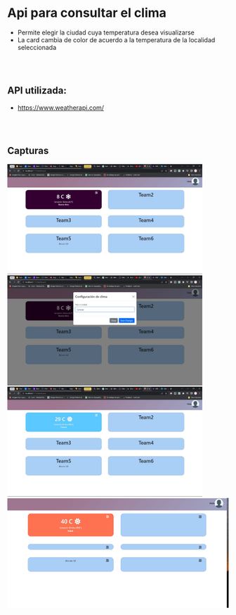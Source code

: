 # Api para consultar el clima

* Permite elegir la ciudad cuya temperatura desea visualizarse
* La card cambia de color de acuerdo a la temperatura de la localidad seleccionada

</br>
</br>

## API utilizada: 
* https://www.weatherapi.com/

</br>
</br>

## Capturas

<a href="url"><img src="https://github.com/CaroBima/VatesJavaApi1/blob/main/capturas%20api%20grupal/01.jpeg" height="250"></a>
<a href="url"><img src="https://github.com/CaroBima/VatesJavaApi1/blob/main/capturas%20api%20grupal/02.jpeg" height="250"></a>
<a href="url"><img src="https://github.com/CaroBima/VatesJavaApi1/blob/main/capturas%20api%20grupal/03.jpeg" height="250"></a>
<a href="url"><img src="https://github.com/CaroBima/VatesJavaApi1/blob/main/capturas%20api%20grupal/04.jpg" height="250"></a>
